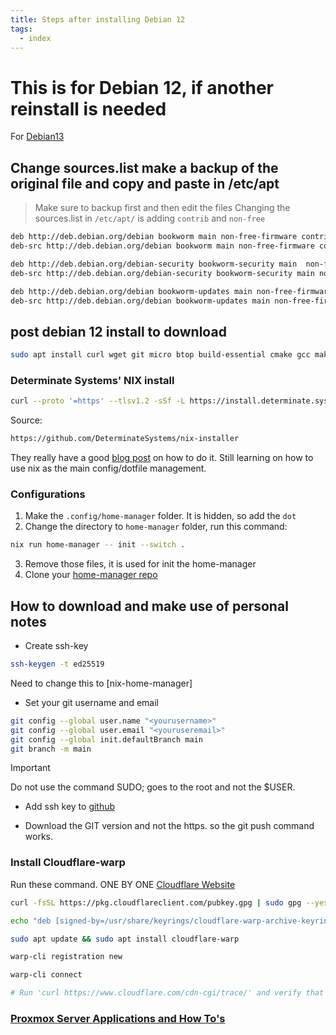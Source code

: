 ```yaml
---
title: Steps after installing Debian 12
tags:
  - index
---
```


# This is for Debian 12, if another reinstall is needed
For [Debian13](./debian13.md)

## Change sources.list make a backup of the original file and copy and paste in /etc/apt

> Make sure to backup first and then edit the files
> Changing the sources.list in `/etc/apt/` is adding `contrib` and `non-free`

```txt
deb http://deb.debian.org/debian bookworm main non-free-firmware contrib non-free
deb-src http://deb.debian.org/debian bookworm main non-free-firmware contrib non-free

deb http://deb.debian.org/debian-security bookworm-security main  non-free-firmware contrib non-free
deb-src http://deb.debian.org/debian-security bookworm-security main non-free-firmware contrib non-free

deb http://deb.debian.org/debian bookworm-updates main non-free-firmware contrib non-free
deb-src http://deb.debian.org/debian bookworm-updates main non-free-firmware contrib non-free
```

## post debian 12 install to download

```bash
sudo apt install curl wget git micro btop build-essential cmake gcc make clang pandoc autoconf automake inotify-tools papirus-icon-theme numix-icon-theme tango-icon-theme numix-icon-theme-circle arc-theme fonts-arphic-ukai fonts-arphic-uming fonts-ipafont-mincho fonts-ipafont-gothic fonts-unfonts-core fonts-unfonts-extra fonts-tlwg-garuda m4

```

### Determinate Systems' NIX install

```bash
curl --proto '=https' --tlsv1.2 -sSf -L https://install.determinate.systems/nix | sh -s -- install
```

Source:
```bash
https://github.com/DeterminateSystems/nix-installer
```

They really have a good [blog post](https://determinate.systems/posts/determinate-nix-installer/) on how to do it.
Still learning on how to use nix as the main config/dotfile management.

### Configurations

1. Make the `.config/home-manager` folder. It is hidden, so add the `dot`
2. Change the directory to `home-manager` folder, run this command:
```bash
nix run home-manager -- init --switch .
```
3. Remove those files, it is used for init the home-manager
4. Clone your [home-manager repo](https://github.com/jnkk/debian-nix-home-manager)

## How to download and make use of personal notes

- Create ssh-key

```bash
ssh-keygen -t ed25519
```

Need to change this to [nix-home-manager]

- Set your git username and email

```bash
git config --global user.name "<yourusername>"
git config --global user.email "<youruseremail>"
git config --global init.defaultBranch main
git branch -m main
```

> [!IMPORTANT]
> Do not use the command SUDO; goes to the root and not the $USER.

- Add ssh key to [github](https://github.com/settings/keys)

- Download the GIT version and not the https. so the git push command works.


### Install Cloudflare-warp
Run these command. ONE BY ONE
[Cloudflare Website](https://developers.cloudflare.com/warp-client/get-started/linux/)

```bash
curl -fsSL https://pkg.cloudflareclient.com/pubkey.gpg | sudo gpg --yes --dearmor --output /usr/share/keyrings/cloudflare-warp-archive-keyring.gpg

echo "deb [signed-by=/usr/share/keyrings/cloudflare-warp-archive-keyring.gpg] https://pkg.cloudflareclient.com/ $(lsb_release -cs) main" | sudo tee /etc/apt/sources.list.d/cloudflare-client.list

sudo apt update && sudo apt install cloudflare-warp

warp-cli registration new

warp-cli connect

# Run 'curl https://www.cloudflare.com/cdn-cgi/trace/' and verify that 'warp=on'.
```

### [Proxmox Server Applications and How To's](./proxmox.md)
